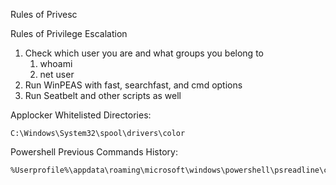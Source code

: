Rules of Privesc

Rules of Privilege Escalation

1. Check which user you are and what groups you belong to
   1) whoami
   2) net user <username>
2. Run WinPEAS with fast, searchfast, and cmd options
3. Run Seatbelt and other scripts as well

Applocker Whitelisted Directories:

~~~~~~~~~~~~~~~~~~~~~~~~~~~~~~~~~
C:\Windows\System32\spool\drivers\color
~~~~~~~~~~~~~~~~~~~~~~~~~~~~~~~~~

Powershell Previous Commands History:

~~~~~~~~~~~~~~~~~~~~~~~~~~~~~~~~~
%Userprofile%\appdata\roaming\microsoft\windows\powershell\psreadline\consolehost_history.txt
~~~~~~~~~~~~~~~~~~~~~~~~~~~~~~~~~
